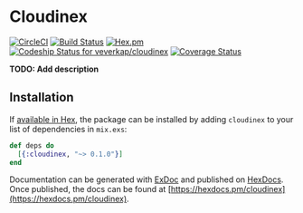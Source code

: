 # Cloudinex
[![CircleCI](https://circleci.com/gh/veverkap/cloudinex/tree/master.svg?style=svg&circle-token=e6113d078cbf6f2a86aeb9b540f52d6fd9b2df04)](https://circleci.com/gh/veverkap/cloudinex/tree/master)
[![Build Status](https://travis-ci.org/veverkap/cloudinex.svg?branch=master)](https://travis-ci.org/veverkap/cloudinex)
[![Hex.pm](https://img.shields.io/hexpm/v/cloudinex.svg)](http://hex.pm/packages/cloudinex)
[ ![Codeship Status for veverkap/cloudinex](https://app.codeship.com/projects/92f66fd0-676b-0135-d1a2-52d2c2f6a252/status?branch=master)](https://app.codeship.com/projects/241057)
[![Coverage Status](https://coveralls.io/repos/github/veverkap/cloudinex/badge.svg?branch=master)](https://coveralls.io/github/veverkap/cloudinex?branch=master)

**TODO: Add description**

## Installation

If [available in Hex](https://hex.pm/docs/publish), the package can be installed
by adding `cloudinex` to your list of dependencies in `mix.exs`:

```elixir
def deps do
  [{:cloudinex, "~> 0.1.0"}]
end
```

Documentation can be generated with [ExDoc](https://github.com/elixir-lang/ex_doc)
and published on [HexDocs](https://hexdocs.pm). Once published, the docs can
be found at [https://hexdocs.pm/cloudinex](https://hexdocs.pm/cloudinex).


